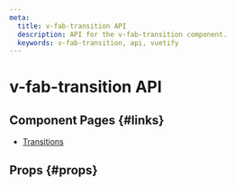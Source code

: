 ```yaml
---
meta:
  title: v-fab-transition API
  description: API for the v-fab-transition component.
  keywords: v-fab-transition, api, vuetify
---
```


# v-fab-transition API

<entry-ad />

## Component Pages {#links}

- [Transitions](styles/transitions)

## Props {#props}

<api-section name="v-fab-transition" section="props" />

<backmatter />
